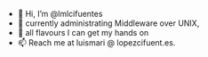 - 👋 Hi, I’m @lmlcifuentes
- 🌱 currently administrating Middleware over UNIX,
- 💞️ all flavours I can get my hands on
- 📫 Reach me at luismari @ lopezcifuent.es.

